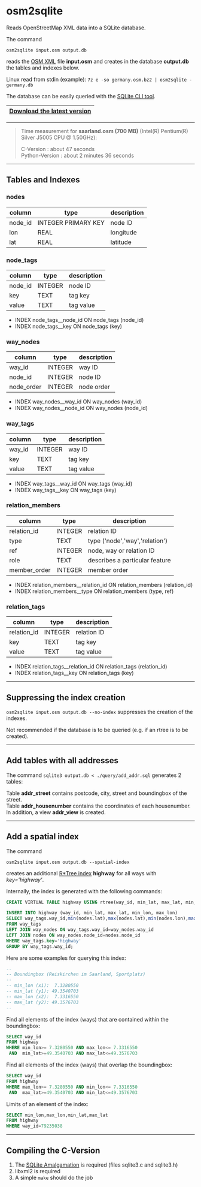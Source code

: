 # osm2sqlite

Reads OpenStreetMap XML data into a SQLite database.

The command
```
osm2sqlite input.osm output.db
```
reads the [OSM XML](https://wiki.openstreetmap.org/wiki/OSM_XML) file
**input.osm** and creates in the database **output.db** the tables and indexes below.

Linux read from stdin (example): `7z e -so germany.osm.bz2 | osm2sqlite - germany.db`

The database can be easily queried with the [SQLite CLI tool](https://www.sqlite.org/cli.html).

|[**Download the latest version**](https://github.com/osmzoso/osm2sqlite/releases/latest)|
|----------------------------------------------------------------------------------------|

---

> Time measurement for **saarland.osm (700 MB)** (Intel(R) Pentium(R) Silver J5005 CPU @ 1.50GHz):  
>
> C-Version      : about 47 seconds  
> Python-Version : about 2 minutes 36 seconds  

---

## Tables and Indexes

### nodes

column       | type                | description
-------------|---------------------|-------------------------------------
node_id      | INTEGER PRIMARY KEY | node ID
lon          | REAL                | longitude
lat          | REAL                | latitude


### node_tags

column       | type                | description
-------------|---------------------|-------------------------------------
node_id      | INTEGER             | node ID
key          | TEXT                | tag key
value        | TEXT                | tag value

- INDEX node_tags__node_id ON node_tags (node_id)
- INDEX node_tags__key     ON node_tags (key)


### way_nodes

column       | type                | description
-------------|---------------------|-------------------------------------
way_id       | INTEGER             | way ID
node_id      | INTEGER             | node ID
node_order   | INTEGER             | node order

- INDEX way_nodes__way_id  ON way_nodes (way_id)
- INDEX way_nodes__node_id ON way_nodes (node_id)


### way_tags

column       | type                | description
-------------|---------------------|-------------------------------------
way_id       | INTEGER             | way ID
key          | TEXT                | tag key
value        | TEXT                | tag value

- INDEX way_tags__way_id   ON way_tags (way_id)
- INDEX way_tags__key      ON way_tags (key)


### relation_members

column       | type                | description
-------------|---------------------|-------------------------------------
relation_id  | INTEGER             | relation ID
type         | TEXT                | type ('node','way','relation')
ref          | INTEGER             | node, way or relation ID
role         | TEXT                | describes a particular feature
member_order | INTEGER             | member order

- INDEX relation_members__relation_id ON relation_members (relation_id)
- INDEX relation_members__type        ON relation_members (type, ref)


### relation_tags

column       | type                | description
-------------|---------------------|-------------------------------------
relation_id  | INTEGER             | relation ID
key          | TEXT                | tag key
value        | TEXT                | tag value

- INDEX relation_tags__relation_id    ON relation_tags (relation_id)
- INDEX relation_tags__key            ON relation_tags (key)


---

## Suppressing the index creation

`osm2sqlite input.osm output.db --no-index` suppresses the creation of the indexes.

Not recommended if the database is to be queried (e.g. if an rtree is to be created).


---

## Add tables with all addresses

The command `sqlite3 output.db < ./query/add_addr.sql` generates 2 tables:

Table **addr_street** contains postcode, city, street and boundingbox of the street.  
Table **addr_housenumber** contains the coordinates of each housenumber.  
In addition, a view **addr_view** is created.  


---

## Add a spatial index


The command
```
osm2sqlite input.osm output.db --spatial-index
```
creates an additional [R*Tree index](https://www.sqlite.org/rtree.html) **highway** for
all ways with *key='highway'*.

Internally, the index is generated with the following commands:

``` sql
CREATE VIRTUAL TABLE highway USING rtree(way_id, min_lat, max_lat, min_lon, max_lon);

INSERT INTO highway (way_id, min_lat, max_lat, min_lon, max_lon)
SELECT way_tags.way_id,min(nodes.lat),max(nodes.lat),min(nodes.lon),max(nodes.lon)
FROM way_tags
LEFT JOIN way_nodes ON way_tags.way_id=way_nodes.way_id
LEFT JOIN nodes ON way_nodes.node_id=nodes.node_id
WHERE way_tags.key='highway'
GROUP BY way_tags.way_id;
```

Here are some examples for querying this index:

``` sql
--
-- Boundingbox (Reiskirchen im Saarland, Sportplatz)
--
-- min_lon (x1):  7.3280550
-- min_lat (y1): 49.3540703
-- max_lon (x2):  7.3316550
-- max_lat (y2): 49.3576703
--
```

Find all elements of the index (ways) that are contained within the boundingbox:

``` sql
SELECT way_id
FROM highway
WHERE min_lon>= 7.3280550 AND max_lon<= 7.3316550
 AND  min_lat>=49.3540703 AND max_lat<=49.3576703
```

Find all elements of the index (ways) that overlap the boundingbox:

``` sql
SELECT way_id
FROM highway
WHERE max_lon>= 7.3280550 AND min_lon<= 7.3316550
 AND  max_lat>=49.3540703 AND min_lat<=49.3576703
```

Limits of an element of the index:

``` sql
SELECT min_lon,max_lon,min_lat,max_lat
FROM highway
WHERE way_id=79235038
```


---

## Compiling the C-Version

1. The [SQLite Amalgamation](https://www.sqlite.org/amalgamation.html) is required (files sqlite3.c and sqlite3.h)
2. libxml2 is required
3. A simple `make` should do the job


